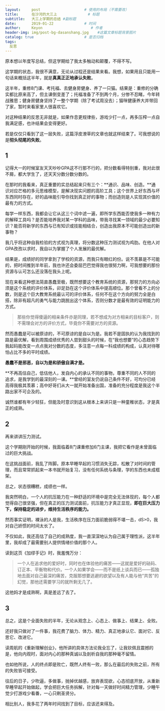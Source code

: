 ```yaml
---
layout:     post                    # 使用的布局（不需要改）
title:      在沙河的大三上              # 标题 
subtitle:   大三上学期的总结 #副标题
date:       2019-01-22              # 时间
author:     Keyon                      # 作者
header-img: img/post-bg-dasanshang.jpg    #这篇文章标题背景图片
catalog: true                       # 是否归档
tags:
  反思
---
```


原本想以年度写总结，但这学期给了我太多触动和颠覆，不得不写。

这学期的状态，我很不满意，无论从过程还是结果来看。我想，如果用且只能用一句话来概括这半年，就是**真真正正地承认失败**。

这半年，重修8门课、考托福、去健身房健身、养了一只猫。结果是：重修的分确实都比原来高了，但主课倒变差了；托福准备了不到两个月，分惨不忍睹，今年转战雅思；健身房健身坚持了一整个学期（除了考试周没去）；猫咪健康养大并带回了家，暂时来看家里人很喜欢它。

对这种结果的反思无非就是，如果作息更规律些，游戏少打一点，再多压榨一点自我满足感，也许结果会变得更好。

若是仅仅只看到了这一层失败，这篇浮皮潦草的文章也就这样结束了。可我想说的是**彻头彻尾的失败**。

## 1
记得大一的时候室友天天吵吵GPA这不行那不行的，把分数看得特别重，我对此很不屑，都大学生了，还天天分数分数分数的。

在那时的我看来，真正重要的实总结起来只有三个：**通识、品味、创造。**通识对应芒格的多元思维模型，是解决现实问题的高阶工具；这个世界上好东西与坏东西同时存在，好的品味能引导你找到真正好的事物；而创造则是人实现其价值的最有力的方式。

每学一样东西，我都会让它从这三个词中滤一遍，即所学东西能否使我多一种有力的解释工具吗？是否能培养我对某一学科的品味，带我寻找某一领域的最少必要知识？能否将新学的东西与已有知识或技能相结合，创造出我原本不可能创造出的新事物？

我几乎将这种自我检验的方式视为真理，将分数这种压力测试视为鸡肋。在他人对GPA孜孜以求时，我自以为掌握了个人发展的最优解。

结果是，成绩好的同学拿到了学校的资源，而我只有眼红的份。说不羡慕是不可能的，把时间推到半年前，我也许还会委屈巴巴觉得我也很努力啊，可我想要的那份资源与认可怎么还没落在我头上呢。

现在来看这种想法简直愚蠢至极，既然想要这个教育系统的资源，那努力的方向必须是这个系统的评价体系，卯足劲在这个评价体系中提高顺位。那个曾看不上的分数，则是这个巨大教育系统最认可的评价体系，任何不在这个方向的努力全是白搭，除非有超凡的勇气与能力跳脱出这个体系，否则分数才是最有效的证明能力的方式。

> 那些你觉得傻逼的相亲条件亦是同理，若不想成为对方相亲的目标客户，则不需理会对方的评价方式，毕竟你不需要对方的资源。

然而愚蠢是可以被原谅的，不可原谅的是自以为是。我若不是固执的认为我找到的路是最优解，看到周围成绩优秀的人尝到甜头的时候，在“我也想要”的心态趋势下我起码能改变一点点我对分数的态度，多注意一点每一科成绩的构成，认真对待哪怕占比不多的平时成绩。

**愚蠢不是邪恶，自以为是和骄傲自满才是。**

**不再高估自己，低估他人，发自内心的承认不同的事物，尊重不同的人不同的追求，是我学到的最深刻的一课。**曾经的室友仍说自己条件不好，可均分已经高得我极其羡慕；高中好哥们从大一就开始准备出国，准备的充分程度是我这个半路出家不可企及的。

诚然谁都有年少轻狂，但能及时意识到这从根本上来讲只是一种童稚状态，才是真正的成熟。

## 2
再来讲讲压力测试。

这个学期刚开始的时候，我面临着8门课重修加6门主课，我把它看作是未曾面临过的巨大挑战。

在这挑战面前，我乱了阵脚。原本早睡早起的习惯消失无踪，松散了对时间的管理，而且常常抓起来一本书就开始复习，没有任何系统与条理，学的东西也未成框架。

总之，状态很糟糕，成绩也一样。

我突然明白，一个人的抗压能力在一种舒适的环境中是完全无法体现的，每个人都觉得自己很坚强，但在真正的压力测试面前，抗压能力才真正显现，**即在巨大压力下，保持稳定的进步，维持生活秩序的能力。**

然而事实证明，裸泳的人是我，生活秩序在压力面前脆弱得不堪一击，dS>0，我对自己娇惯的时间太长了。

不仅如此，我还高估了自己的成熟度，我一直深深地认为自己属于理性派，这半年里，我却成了最需要别人提供情绪价值的那个人。

读到这页《加缪手记》时，我羞愧万分：

> 一个人在追求他的爱好时，同时也在体验他的痛苦——这就是爱好的砝码、订正本、平衡物和代价。一个人如果学会——而不是纸上谈兵而已——孤独地去面对自己最深的痛苦，克服那想要逃避的欲望以及有人能与他“共苦”的幻觉，那他还需要学习的就所剩无几了。

这他妈才是成熟啊，真是差远了去了。

## 3
总之，这是个全面失败的半年，无论从观念上、心态上、做事上、结果上、全败。

还好我只做对了一件事，我花费了脑力、体力、精力、真正地承认它、面对它、反思它、改进它。

读周航的《重新理解创业》，他所讲的具体方法论我全忘了，让我钦佩且震撼的是，他向内观时，面对内心的那种真诚以及剖析自我的那种毫不留情。

也如他所说，人的终点即是败亡，既然人终有一败，那么在最后的失败之前，所有的失败皆可接受。

往后的日子，少吹逼，多做事，抛掉优越感，放弃表现欲，心态彻底开放，从重新早睡早起开始做起，学会把巨大任务拆解，针对每一天做好时间精力管理，少睡午觉少打游戏少看番，一心只刷圣贤分。

相比别人，我多花了两年时间找到了目标，应该还来得及。